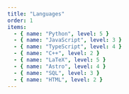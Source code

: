 ```yaml
---
title: "Languages"
order: 1
items:
  - { name: "Python", level: 5 }
  - { name: "JavaScript", level: 3 }
  - { name: "TypeScript", level: 4 }
  - { name: "C++", level: 2 }
  - { name: "LaTeX", level: 5 }
  - { name: "Astro", level: 4 }
  - { name: "SQL", level: 3 }
  - { name: "HTML", level: 2 }
---
```

